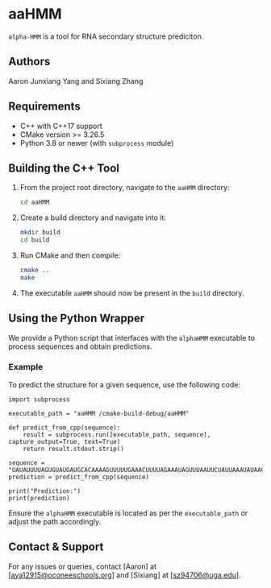 # aaHMM

`alpha-HMM` is a tool for RNA secondary structure prediciton.

## Authors
Aaron Junxiang Yang and Sixiang Zhang
## Requirements

- C++ with C++17 support
- CMake version >= 3.26.5
- Python 3.8 or newer (with `subprocess` module)


## Building the C++ Tool

1. From the project root directory, navigate to the `aaHMM` directory:
   ```bash
   cd aaHMM
2. Create a build directory and navigate into it:

    ```bash
    mkdir build
    cd build
3. Run CMake and then compile:

    ```bash
    cmake ..
    make
4. The executable `aaHMM` should now be present in the `build` directory.

## Using the Python Wrapper

We provide a Python script that interfaces with the `alphaHMM` executable to process sequences and obtain predictions.

### Example

To predict the structure for a given sequence, use the following code:

    
    import subprocess
    
    executable_path = "aaHMM /cmake-build-debug/aaHMM"
    
    def predict_from_cpp(sequence):
        result = subprocess.run([executable_path, sequence], capture_output=True, text=True)
        return result.stdout.strip()
    
    sequence = "UAUAUUUUAGUGUAUGAUGCACAAAAGUUUUUGAAACUUUUAGAAAUAGUUUAAUUCUAUUAAAUAUAACCA"
    prediction = predict_from_cpp(sequence)
    
    print("Prediction:")
    print(prediction)
    

Ensure the `alphaHMM` executable is located as per the `executable_path` or adjust the path accordingly.


## Contact & Support

For any issues or queries, contact [Aaron] at [aya12915@oconeeschools.org] and [Sixiang] at  [sz94706@uga.edu].
